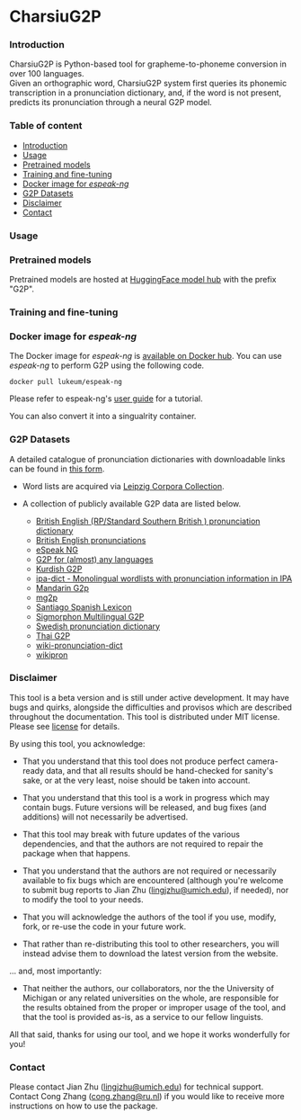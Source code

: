 # CharsiuG2P

### Introduction
CharsiuG2P is Python-based tool for grapheme-to-phoneme conversion in over 100 languages.   
Given an orthographic word, CharsiuG2P system first queries its phonemic transcription in a pronunciation dictionary, and, if the word is not present, predicts its pronunciation through a neural G2P model.

### Table of content
- [Introduction](https://github.com/lingjzhu/CharsiuG2P#introduction)
- [Usage](https://github.com/lingjzhu/CharsiuG2P#usage)
- [Pretrained models](https://github.com/lingjzhu/CharsiuG2P/blob/main/README.md#pretrained-models)
- [Training and fine-tuning](https://github.com/lingjzhu/CharsiuG2P#training-and-fine-tuning)
- [Docker image for *espeak-ng* ](https://github.com/lingjzhu/CharsiuG2P#docker-image-for-espeak-ng)
- [G2P Datasets](https://github.com/lingjzhu/CharsiuG2P#g2p-datasets)
- [Disclaimer](https://github.com/lingjzhu/CharsiuG2P/blob/main/README.md#disclaimer)
- [Contact](https://github.com/lingjzhu/CharsiuG2P/blob/main/README.md#contact)


### Usage

### Pretrained models
Pretrained models are hosted at [HuggingFace model hub](https://huggingface.co/charsiu) with the prefix "G2P". 

### Training and fine-tuning

### Docker image for *espeak-ng*  
The Docker image for *espeak-ng* is [available on Docker hub](https://hub.docker.com/r/lukeum/espeak-ng).
You can use *espeak-ng* to perform G2P using the following code. 
```
docker pull lukeum/espeak-ng
```
Please refer to espeak-ng's [user guide](https://github.com/espeak-ng/espeak-ng/blob/master/src/espeak-ng.1.ronn) for a tutorial.

You can also convert it into a singualrity container.

### G2P Datasets
A detailed catalogue of pronunciation dictionaries with downloadable links can be found in [this form](https://docs.google.com/spreadsheets/d/1y7kisk-UZT9LxpQB0xMIF4CkxJt0iYJlWAnyj6azSBE/edit?usp=sharing).  

- Word lists are acquired via [Leipzig Corpora Collection](https://wortschatz.uni-leipzig.de/en/download).

 - A collection of publicly available G2P data are listed below.
   - [British English (RP/Standard Southern British ) pronunciation dictionary](https://github.com/JoseLlarena/Britfone)
   - [British English pronunciations](https://www.openslr.org/14/)
   - [eSpeak NG](https://github.com/espeak-ng/espeak-ng)
   - [G2P for (almost) any languages](https://drive.google.com/drive/u/0/folders/0B7R_gATfZJ2aWkpSWHpXUklWUmM?resourcekey=0-aj4VU-D4RztBPCFLKNNThQ)
   - [Kurdish G2P](https://github.com/AsoSoft/Kurdish-G2P-dataset)
   - [ipa-dict - Monolingual wordlists with pronunciation information in IPA](https://github.com/open-dict-data/ipa-dict#languages)
   - [Mandarin G2p](https://github.com/kakaobrain/g2pM)
   - [mg2p](https://github.com/bpopeters/mg2p)
   - [Santiago Spanish Lexicon](https://www.openslr.org/34/)
   - [Sigmorphon Multilingual G2P](https://github.com/sigmorphon/2020/tree/master/task1)
   - [Swedish pronunciation dictionary](https://www.openslr.org/29/)
   - [Thai G2P](https://github.com/wannaphong/thai-g2p/blob/master/wiktionary-11-2-2020.tsv)
   - [wiki-pronunciation-dict](https://github.com/DanielSWolf/wiki-pronunciation-dict)
   - [wikipron](https://github.com/CUNY-CL/wikipron)


### Disclaimer

This tool is a beta version and is still under active development. It may have bugs and quirks, alongside the difficulties and provisos which are described throughout the documentation. 
This tool is distributed under MIT license. Please see [license](https://github.com/lingjzhu/charsiu/blob/main/LICENSE) for details. 

By using this tool, you acknowledge:

* That you understand that this tool does not produce perfect camera-ready data, and that all results should be hand-checked for sanity's sake, or at the very least, noise should be taken into account.

* That you understand that this tool is a work in progress which may contain bugs.  Future versions will be released, and bug fixes (and additions) will not necessarily be advertised.

* That this tool may break with future updates of the various dependencies, and that the authors are not required to repair the package when that happens.

* That you understand that the authors are not required or necessarily available to fix bugs which are encountered (although you're welcome to submit bug reports to Jian Zhu (lingjzhu@umich.edu), if needed), nor to modify the tool to your needs.

* That you will acknowledge the authors of the tool if you use, modify, fork, or re-use the code in your future work.  

* That rather than re-distributing this tool to other researchers, you will instead advise them to download the latest version from the website.

... and, most importantly:

* That neither the authors, our collaborators, nor the the University of Michigan or any related universities on the whole, are responsible for the results obtained from the proper or improper usage of the tool, and that the tool is provided as-is, as a service to our fellow linguists.

All that said, thanks for using our tool, and we hope it works wonderfully for you!

### Contact
Please contact Jian Zhu ([lingjzhu@umich.edu](lingjzhu@umich.edu)) for technical support.  
Contact Cong Zhang ([cong.zhang@ru.nl](cong.zhang@ru.nl)) if you would like to receive more instructions on how to use the package.

